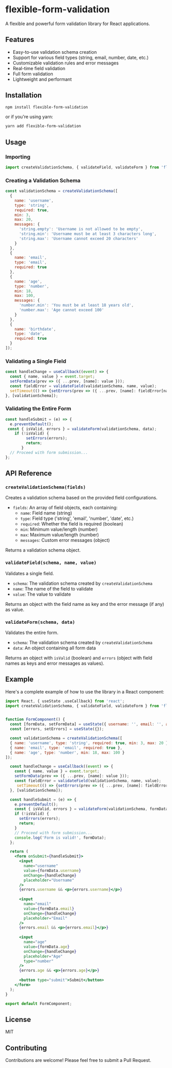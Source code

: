 # flexible-form-validation

A flexible and powerful form validation library for React applications.

## Features

- Easy-to-use validation schema creation
- Support for various field types (string, email, number, date, etc.)
- Customizable validation rules and error messages
- Real-time field validation
- Full form validation
- Lightweight and performant

## Installation

```bash
npm install flexible-form-validation
```

or if you're using yarn:

```bash 
yarn add flexible-form-validation
```

## Usage

### Importing

```javascript
import createValidationSchema, { validateField, validateForm } from 'flexible-form-validation';
```

### Creating a Validation Schema

```javascript
const validationSchema = createValidationSchema([
  { 
    name: 'username', 
    type: 'string', 
    required: true, 
    min: 3, 
    max: 20,
    messages: {
      'string.empty': 'Username is not allowed to be empty',
      'string.min': 'Username must be at least 3 characters long',
      'string.max': 'Username cannot exceed 20 characters'
    }
  },
  { 
    name: 'email', 
    type: 'email', 
    required: true 
  },
  { 
    name: 'age', 
    type: 'number', 
    min: 18, 
    max: 100,
    messages: {
      'number.min': 'You must be at least 18 years old',
      'number.max': 'Age cannot exceed 100'
    }
  },
  { 
    name: 'birthdate', 
    type: 'date', 
    required: true 
  }
]);
```

### Validating a Single Field

```javascript
const handleChange = useCallback((event) => {
  const { name, value } = event.target;
  setFormData(prev => ({ ...prev, [name]: value }));
  const fieldError = validateField(validationSchema, name, value);
  setTimeout(() => {setErrors(prev => ({ ...prev, [name]: fieldError[name] }));}, 2000);
}, [validationSchema]);
```

### Validating the Entire Form

```javascript
const handleSubmit = (e) => {
  e.preventDefault();
 const { isValid, errors } = validateForm(validationSchema, data);
    if (!isValid) {
         setErrors(errors);
         return;
       }
  // Proceed with form submission...
};
```

## API Reference

### `createValidationSchema(fields)`

Creates a validation schema based on the provided field configurations.

- `fields`: An array of field objects, each containing:
  - `name`: Field name (string)
  - `type`: Field type ('string', 'email', 'number', 'date', etc.)
  - `required`: Whether the field is required (boolean)
  - `min`: Minimum value/length (number)
  - `max`: Maximum value/length (number)
  - `messages`: Custom error messages (object)

Returns a validation schema object.

### `validateField(schema, name, value)`

Validates a single field.

- `schema`: The validation schema created by `createValidationSchema`
- `name`: The name of the field to validate
- `value`: The value to validate

Returns an object with the field name as key and the error message (if any) as value.

### `validateForm(schema, data)`

Validates the entire form.

- `schema`: The validation schema created by `createValidationSchema`
- `data`: An object containing all form data

Returns an object with `isValid` (boolean) and `errors` (object with field names as keys and error messages as values).

## Example

Here's a complete example of how to use the library in a React component:

```jsx
import React, { useState ,useCallback} from 'react';
import createValidationSchema, { validateField, validateForm } from 'flexible-form-validation';


function FormComponent() {
  const [formData, setFormData] = useState({ username: '', email: '', age: '' });
  const [errors, setErrors] = useState({});

  const validationSchema = createValidationSchema([
  { name: 'username', type: 'string', required: true, min: 3, max: 20 },
  { name: 'email', type: 'email', required: true },
  { name: 'age', type: 'number', min: 18, max: 100 }
]);

  const handleChange = useCallback((event) => {
    const { name, value } = event.target;
    setFormData(prev => ({ ...prev, [name]: value }));
    const fieldError = validateField(validationSchema, name, value);
     setTimeout(() => {setErrors(prev => ({ ...prev, [name]: fieldError[name] }));}, 2000);
  }, [validationSchema]);

  const handleSubmit = (e) => {
    e.preventDefault();
    const { isValid, errors } = validateForm(validationSchema, formData);
    if (!isValid) {
      setErrors(errors);
      return;
    }
    // Proceed with form submission...
    console.log('Form is valid!', formData);
  };

  return (
    <form onSubmit={handleSubmit}>
      <input
        name="username"
        value={formData.username}
        onChange={handleChange}
        placeholder="Username"
      />
      {errors.username && <p>{errors.username}</p>}
      
      <input
        name="email"
        value={formData.email}
        onChange={handleChange}
        placeholder="Email"
      />
      {errors.email && <p>{errors.email}</p>}
      
      <input
        name="age"
        value={formData.age}
        onChange={handleChange}
        placeholder="Age"
        type="number"
      />
      {errors.age && <p>{errors.age}</p>}
      
      <button type="submit">Submit</button>
    </form>
  );
}

export default FormComponent;
```

## License

MIT

## Contributing

Contributions are welcome! Please feel free to submit a Pull Request.